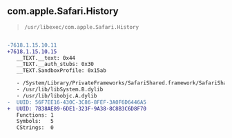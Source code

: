 ## com.apple.Safari.History

> `/usr/libexec/com.apple.Safari.History`

```diff

-7618.1.15.10.11
+7618.1.15.10.15
   __TEXT.__text: 0x44
   __TEXT.__auth_stubs: 0x30
   __TEXT.SandboxProfile: 0x15ab

   - /System/Library/PrivateFrameworks/SafariShared.framework/SafariShared
   - /usr/lib/libSystem.B.dylib
   - /usr/lib/libobjc.A.dylib
-  UUID: 56F7EE16-430C-3C86-8FEF-3A0F6D6446A5
+  UUID: 7B38AE89-6DE1-323F-9A38-8C8B3C6D8F70
   Functions: 1
   Symbols:   5
   CStrings:  0

```
